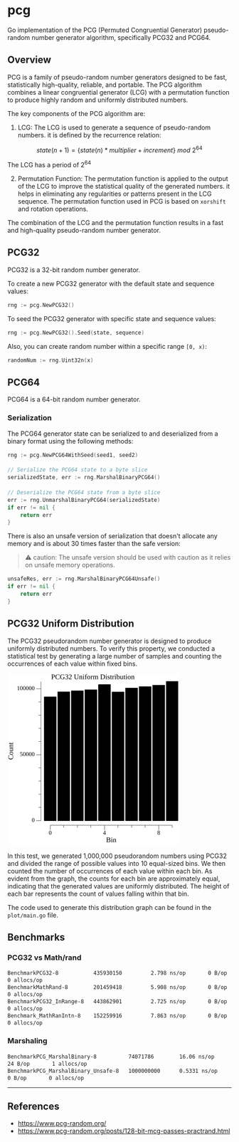 # pcg

Go implementation of the PCG (Permuted Congruential Generator) pseudo-random number generator algorithm, specifically PCG32 and PCG64.

## Overview

PCG is a family of pseudo-random number generators designed to be fast, statistically high-quality, reliable, and portable. The PCG algorithm combines a linear congruential generator (LCG) with a permutation function to produce highly random and uniformly distributed numbers.

The key components of the PCG algorithm are:

1. LCG: The LCG is used to generate a sequence of pseudo-random numbers. it is defined by the recurrence relation:

```math
state(n+1) = \{state(n) * multiplier + increment \} \ mod \ 2^{64}
```

The LCG has a period of $2^{64}$

2. Permutation Function: The permutation function is applied to the output of the LCG to improve the statistical quality of the generated numbers. it helps in eliminating any regularities or patterns present in the LCG sequence. The permutation function used in PCG is based on `xorshift` and rotation operations.

The combination of the LCG and the permutation function results in a fast and high-quality pseudo-random number generator.

## PCG32

PCG32 is a 32-bit random number generator.

To create a new PCG32 generator with the default state and sequence values:

```go
rng := pcg.NewPCG32()
```

To seed the PCG32 generator with specific state and sequence values:

```go
rng := pcg.NewPCG32().Seed(state, sequence)
```

Also, you can create random number within a specific range `[0, x)`:

```go
randomNum := rng.Uint32n(x)
```

## PCG64

PCG64 is a 64-bit random number generator.

### Serialization

The PCG64 generator state can be serialized to and deserialized from a binary format using the following methods:

```go
rng := pcg.NewPCG64WithSeed(seed1, seed2)

// Serialize the PCG64 state to a byte slice
serializedState, err := rng.MarshalBinaryPCG64()

// Deserialize the PCG64 state from a byte slice
err := rng.UnmarshalBinaryPCG64(serializedState)
if err != nil {
    return err
}
```

There is also an unsafe version of serialization that doesn't allocate any memory and is about 30 times faster than the safe version:

> ⚠️ caution: The unsafe version should be used with caution as it relies on unsafe memory operations.

```go
unsafeRes, err := rng.MarshalBinaryPCG64Unsafe()
if err != nil {
    return err
}
```

## PCG32 Uniform Distribution
The PCG32 pseudorandom number generator is designed to produce uniformly distributed numbers. To verify this property, we conducted a statistical test by generating a large number of samples and counting the occurrences of each value within fixed bins.

![uniformity](plot/uniform_distribution.png)

In this test, we generated 1,000,000 pseudorandom numbers using PCG32 and divided the range of possible values into 10 equal-sized bins. We then counted the number of occurrences of each value within each bin.
As evident from the graph, the counts for each bin are approximately equal, indicating that the generated values are uniformly distributed. The height of each bar represents the count of values falling within that bin.

The code used to generate this distribution graph can be found in the `plot/main.go` file.

## Benchmarks

### PCG32 vs Math/rand

```bench
BenchmarkPCG32-8           435930150         2.798 ns/op       0 B/op       0 allocs/op
BenchmarkMathRand-8        201459418         5.908 ns/op       0 B/op       0 allocs/op
BenchmarkPCG32_InRange-8   443862901         2.725 ns/op       0 B/op       0 allocs/op
Benchmark_MathRanIntn-8    152259916         7.863 ns/op       0 B/op       0 allocs/op
```

### Marshaling

```bench
BenchmarkPCG_MarshalBinary-8          74071786        16.06 ns/op      24 B/op       1 allocs/op
BenchmarkPCG_MarshalBinary_Unsafe-8   1000000000      0.5331 ns/op      0 B/op       0 allocs/op
```

---

## References

- <https://www.pcg-random.org/>
- <https://www.pcg-random.org/posts/128-bit-mcg-passes-practrand.html>
